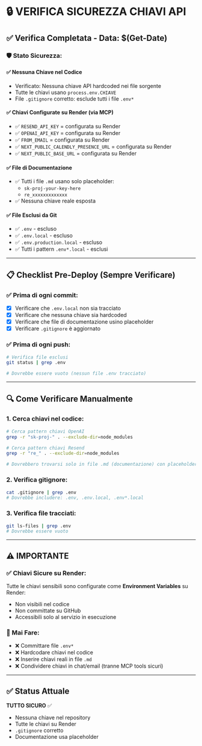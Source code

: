 # 🔒 VERIFICA SICUREZZA CHIAVI API

## ✅ Verifica Completata - Data: $(Get-Date)

### 🛡️ Stato Sicurezza:

#### ✅ **Nessuna Chiave nel Codice**
- Verificato: Nessuna chiave API hardcoded nei file sorgente
- Tutte le chiavi usano `process.env.CHIAVE`
- File `.gitignore` corretto: esclude tutti i file `.env*`

#### ✅ **Chiavi Configurate su Render (via MCP)**
- ✅ `RESEND_API_KEY` = configurata su Render
- ✅ `OPENAI_API_KEY` = configurata su Render
- ✅ `FROM_EMAIL` = configurata su Render
- ✅ `NEXT_PUBLIC_CALENDLY_PRESENCE_URL` = configurata su Render
- ✅ `NEXT_PUBLIC_BASE_URL` = configurata su Render

#### ✅ **File di Documentazione**
- ✅ Tutti i file `.md` usano solo placeholder:
  - `sk-proj-your-key-here`
  - `re_xxxxxxxxxxxxx`
- ✅ Nessuna chiave reale esposta

#### ✅ **File Esclusi da Git**
- ✅ `.env` - escluso
- ✅ `.env.local` - escluso
- ✅ `.env.production.local` - escluso
- ✅ Tutti i pattern `.env*.local` - esclusi

---

## 📋 Checklist Pre-Deploy (Sempre Verificare)

### ✅ Prima di ogni commit:
- [x] Verificare che `.env.local` non sia tracciato
- [x] Verificare che nessuna chiave sia hardcoded
- [x] Verificare che file di documentazione usino placeholder
- [x] Verificare `.gitignore` è aggiornato

### ✅ Prima di ogni push:
```bash
# Verifica file esclusi
git status | grep .env

# Dovrebbe essere vuoto (nessun file .env tracciato)
```

---

## 🔍 Come Verificare Manualmente

### 1. Cerca chiavi nel codice:
```bash
# Cerca pattern chiavi OpenAI
grep -r "sk-proj-" . --exclude-dir=node_modules

# Cerca pattern chiavi Resend
grep -r "re_" . --exclude-dir=node_modules

# Dovrebbero trovarsi solo in file .md (documentazione) con placeholder
```

### 2. Verifica gitignore:
```bash
cat .gitignore | grep .env
# Dovrebbe includere: .env, .env.local, .env*.local
```

### 3. Verifica file tracciati:
```bash
git ls-files | grep .env
# Dovrebbe essere vuoto
```

---

## ⚠️ IMPORTANTE

### ✅ Chiavi Sicure su Render:
Tutte le chiavi sensibili sono configurate come **Environment Variables** su Render:
- Non visibili nel codice
- Non committate su GitHub
- Accessibili solo al servizio in esecuzione

### 🚫 Mai Fare:
- ❌ Committare file `.env*`
- ❌ Hardcodare chiavi nel codice
- ❌ Inserire chiavi reali in file `.md`
- ❌ Condividere chiavi in chat/email (tranne MCP tools sicuri)

---

## ✅ Status Attuale

**TUTTO SICURO** ✅
- Nessuna chiave nel repository
- Tutte le chiavi su Render
- `.gitignore` corretto
- Documentazione usa placeholder

